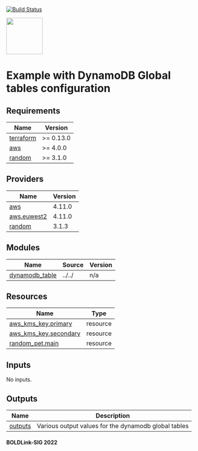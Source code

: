 [![Build Status](https://github.com/boldlink/terraform-aws-dynamodb/actions/workflows/pre-commit.yml/badge.svg)](https://github.com/boldlink/terraform-aws-dynamodb/actions)

<img src="https://avatars.githubusercontent.com/u/25388280?s=200&v=4" width="96"/>

# Example with DynamoDB Global tables configuration

<!-- BEGINNING OF PRE-COMMIT-TERRAFORM DOCS HOOK -->
## Requirements

| Name | Version |
|------|---------|
| <a name="requirement_terraform"></a> [terraform](#requirement\_terraform) | >= 0.13.0 |
| <a name="requirement_aws"></a> [aws](#requirement\_aws) | >= 4.0.0 |
| <a name="requirement_random"></a> [random](#requirement\_random) | >= 3.1.0 |

## Providers

| Name | Version |
|------|---------|
| <a name="provider_aws"></a> [aws](#provider\_aws) | 4.11.0 |
| <a name="provider_aws.euwest2"></a> [aws.euwest2](#provider\_aws.euwest2) | 4.11.0 |
| <a name="provider_random"></a> [random](#provider\_random) | 3.1.3 |

## Modules

| Name | Source | Version |
|------|--------|---------|
| <a name="module_dynamodb_table"></a> [dynamodb\_table](#module\_dynamodb\_table) | ../../ | n/a |

## Resources

| Name | Type |
|------|------|
| [aws_kms_key.primary](https://registry.terraform.io/providers/hashicorp/aws/latest/docs/resources/kms_key) | resource |
| [aws_kms_key.secondary](https://registry.terraform.io/providers/hashicorp/aws/latest/docs/resources/kms_key) | resource |
| [random_pet.main](https://registry.terraform.io/providers/hashicorp/random/latest/docs/resources/pet) | resource |

## Inputs

No inputs.

## Outputs

| Name | Description |
|------|-------------|
| <a name="output_outputs"></a> [outputs](#output\_outputs) | Various output values for the dynamodb global tables |
<!-- END OF PRE-COMMIT-TERRAFORM DOCS HOOK -->

#### BOLDLink-SIG 2022
